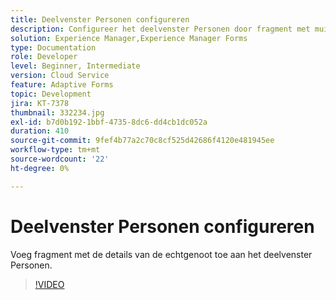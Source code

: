 ```yaml
---
title: Deelvenster Personen configureren
description: Configureer het deelvenster Personen door fragment met muisdetails toe te voegen.
solution: Experience Manager,Experience Manager Forms
type: Documentation
role: Developer
level: Beginner, Intermediate
version: Cloud Service
feature: Adaptive Forms
topic: Development
jira: KT-7378
thumbnail: 332234.jpg
exl-id: b7d0b192-1bbf-4735-8dc6-dd4cb1dc052a
duration: 410
source-git-commit: 9fef4b77a2c70c8cf525d42686f4120e481945ee
workflow-type: tm+mt
source-wordcount: '22'
ht-degree: 0%

---
```


# Deelvenster Personen configureren

Voeg fragment met de details van de echtgenoot toe aan het deelvenster Personen.

>[!VIDEO](https://video.tv.adobe.com/v/332234?quality=12&learn=on)
